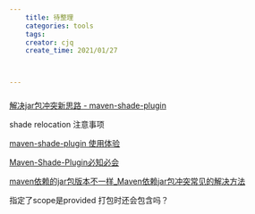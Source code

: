 ```yaml
---
    title: 待整理
    categories: tools
    tags:
    creator: cjq
    create_time: 2021/01/27



---
```


### 

[解决jar包冲突新思路 - maven-shade-plugin](https://zhuanlan.zhihu.com/p/62796806)

shade relocation 注意事项

[maven-shade-plugin 使用体验](https://www.jianshu.com/p/c41f2b8f1adf)

[Maven-Shade-Plugin必知必会](https://ffpeng90.github.io/2018-10-18/Maven-Shade-Plugin%E5%BF%85%E7%9F%A5%E5%BF%85%E4%BC%9A/)

[maven依赖的jar包版本不一样_Maven依赖jar包冲突常见的解决方法](https://blog.csdn.net/weixin_33037051/article/details/111892927)







指定了scope是provided 打包时还会包含吗？

